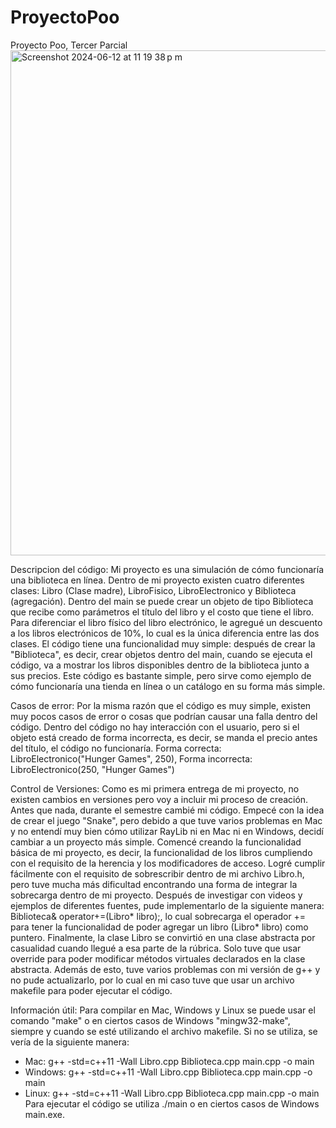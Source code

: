 # ProyectoPoo
Proyecto Poo, Tercer Parcial
<img width="808" alt="Screenshot 2024-06-12 at 11 19 38 p m" src="https://github.com/AlexStry/ProyectoBiblioteca/assets/150042828/cc58cd78-4427-4752-a9b4-247204fb4e16">


Descripcion del código: Mi proyecto es una simulación de cómo funcionaría una biblioteca en línea. Dentro de mi proyecto existen cuatro diferentes clases: Libro (Clase madre), LibroFisico, LibroElectronico y Biblioteca (agregación). Dentro del main se puede crear un objeto de tipo Biblioteca que recibe como parámetros el título del libro y el costo que tiene el libro. Para diferenciar el libro físico del libro electrónico, le agregué un descuento a los libros electrónicos de 10%, lo cual es la única diferencia entre las dos clases. El código tiene una funcionalidad muy simple: después de crear la "Biblioteca", es decir, crear objetos dentro del main, cuando se ejecuta el código, va a mostrar los libros disponibles dentro de la biblioteca junto a sus precios. Este código es bastante simple, pero sirve como ejemplo de cómo funcionaría una tienda en línea o un catálogo en su forma más simple.

Casos de error: Por la misma razón que el código es muy simple, existen muy pocos casos de error o cosas que podrían causar una falla dentro del código. Dentro del código no hay interacción con el usuario, pero si el objeto está creado de forma incorrecta, es decir, se manda el precio antes del título, el código no funcionaría. Forma correcta: LibroElectronico("Hunger Games", 250), Forma incorrecta: LibroElectronico(250, "Hunger Games")

Control de Versiones: Como es mi primera entrega de mi proyecto, no existen cambios en versiones pero voy a incluir mi proceso de creación. Antes que nada, durante el semestre cambié mi código. Empecé con la idea de crear el juego "Snake", pero debido a que tuve varios problemas en Mac y no entendí muy bien cómo utilizar RayLib ni en Mac ni en Windows, decidí cambiar a un proyecto más simple. Comencé creando la funcionalidad básica de mi proyecto, es decir, la funcionalidad de los libros cumpliendo con el requisito de la herencia y los modificadores de acceso. Logré cumplir fácilmente con el requisito de sobrescribir dentro de mi archivo Libro.h, pero tuve mucha más dificultad encontrando una forma de integrar la sobrecarga dentro de mi proyecto. Después de investigar con videos y ejemplos de diferentes fuentes, pude implementarlo de la siguiente manera: Biblioteca& operator+=(Libro* libro);, lo cual sobrecarga el operador += para tener la funcionalidad de poder agregar un libro (Libro* libro) como puntero. Finalmente, la clase Libro se convirtió en una clase abstracta por casualidad cuando llegué a esa parte de la rúbrica. Solo tuve que usar override para poder modificar métodos virtuales declarados en la clase abstracta. Además de esto, tuve varios problemas con mi versión de g++ y no pude actualizarlo, por lo cual en mi caso tuve que usar un archivo makefile para poder ejecutar el código.

Información útil: Para compilar en Mac, Windows y Linux se puede usar el comando "make" o en ciertos casos de Windows "mingw32-make", siempre y cuando se esté utilizando el archivo makefile. Si no se utiliza, se vería de la siguiente manera:
- Mac: g++ -std=c++11 -Wall Libro.cpp Biblioteca.cpp main.cpp -o main
- Windows: g++ -std=c++11 -Wall Libro.cpp Biblioteca.cpp main.cpp -o main
- Linux: g++ -std=c++11 -Wall Libro.cpp Biblioteca.cpp main.cpp -o main
Para ejecutar el código se utiliza ./main o en ciertos casos de Windows main.exe.
